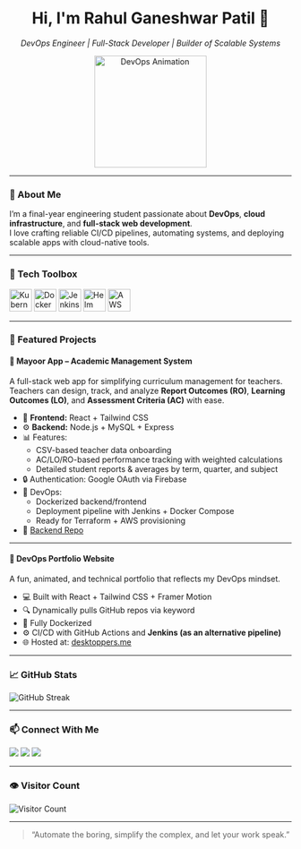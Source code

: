 <h1 align="center">Hi, I'm Rahul Ganeshwar Patil 👋</h1>
<p align="center">
  <em>DevOps Engineer | Full-Stack Developer | Builder of Scalable Systems</em>
</p>

<p align="center">
  <img src="https://raw.githubusercontent.com/khoa083/khoa083/master/docker.gif" width="200" alt="DevOps Animation" />
</p>

---

### 🚀 About Me

I’m a final-year engineering student passionate about **DevOps**, **cloud infrastructure**, and **full-stack web development**.  
I love crafting reliable CI/CD pipelines, automating systems, and deploying scalable apps with cloud-native tools.

---

### 🧰 Tech Toolbox

<p align="left">
  <img src="https://cdn.jsdelivr.net/gh/devicons/devicon/icons/kubernetes/kubernetes-plain-wordmark.svg" width="40" alt="Kubernetes" />
  <img src="https://cdn.jsdelivr.net/gh/devicons/devicon/icons/docker/docker-original-wordmark.svg" width="40" alt="Docker" />
  <img src="https://cdn.jsdelivr.net/gh/devicons/devicon/icons/jenkins/jenkins-original.svg" width="40" alt="Jenkins" />
  <img src="https://cdn.jsdelivr.net/gh/devicons/devicon/icons/helm/helm-original.svg" width="40" alt="Helm" />
  <img src="https://cdn.jsdelivr.net/gh/devicons/devicon/icons/amazonwebservices/amazonwebservices-original.svg" width="40" alt="AWS" />
</p>

---

### 📌 Featured Projects

#### 📘 Mayoor App – Academic Management System  
A full-stack web app for simplifying curriculum management for teachers.  
Teachers can design, track, and analyze **Report Outcomes (RO)**, **Learning Outcomes (LO)**, and **Assessment Criteria (AC)** with ease.

- 📁 **Frontend:** React + Tailwind CSS  
- ⚙️ **Backend:** Node.js + MySQL + Express  
- 📊 Features:
  - CSV-based teacher data onboarding
  - AC/LO/RO-based performance tracking with weighted calculations
  - Detailed student reports & averages by term, quarter, and subject
- 🔒 Authentication: Google OAuth via Firebase  
- 🔧 DevOps:
  - Dockerized backend/frontend
  - Deployment pipeline with Jenkins + Docker Compose
  - Ready for Terraform + AWS provisioning
- 🔗 [Backend Repo](https://github.com/SachinXCode313/Mayoor-Backend)

---

#### 🧪 DevOps Portfolio Website  
A fun, animated, and technical portfolio that reflects my DevOps mindset.

- 💻 Built with React + Tailwind CSS + Framer Motion
- 🔍 Dynamically pulls GitHub repos via keyword
- 🐳 Fully Dockerized  
- ⚙️ CI/CD with GitHub Actions and **Jenkins (as an alternative pipeline)**
- 🌐 Hosted at: [desktoppers.me](https://portfolio.desktoppers.me)

---

### 📈 GitHub Stats

<p align="left">
  <img src="https://github-readme-streak-stats.herokuapp.com?user=rahul-github&theme=blue-green&hide_border=true" alt="GitHub Streak" />
</p>

---

### 📫 Connect With Me

<p align="left">
  <a href="mailto:rahulpatilccis@gmail.com"><img src="https://img.shields.io/badge/Email-D14836?style=for-the-badge&logo=gmail&logoColor=white" /></a>
  <a href="https://www.linkedin.com/in/rahul-patil-4b9767286/"><img src="https://img.shields.io/badge/LinkedIn-blue?style=for-the-badge&logo=linkedin&logoColor=white" /></a>
  <a href="https://twitter.com/Rahul_Patil123"><img src="https://img.shields.io/badge/Twitter-1DA1F2?style=for-the-badge&logo=twitter&logoColor=white" /></a>
</p>

---

### 👁️ Visitor Count

![Visitor Count](https://komarev.com/ghpvc/?username=rahul-github&style=flat-square&color=blue)

---

> “Automate the boring, simplify the complex, and let your work speak.”
